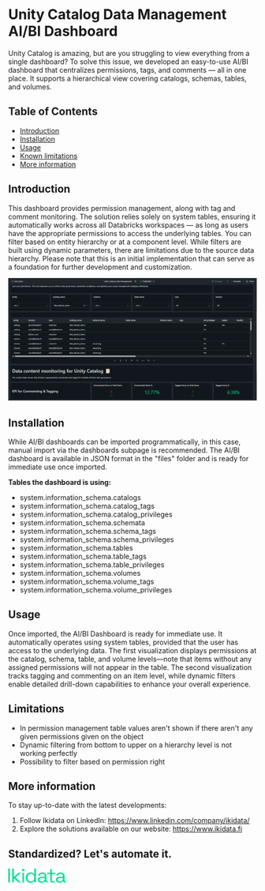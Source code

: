 # Unity Catalog Data Management AI/BI Dashboard

Unity Catalog is amazing, but are you struggling to view everything from a single dashboard? To solve this issue, we developed an easy-to-use AI/BI dashboard that centralizes permissions, tags, and comments — all in one place. It supports a hierarchical view covering catalogs, schemas, tables, and volumes.
## Table of Contents

- [Introduction](#introduction)
- [Installation](#installation)
- [Usage](#usage)
- [Known limitations](#Limitations)
- [More information](#More-information)

## Introduction

This dashboard provides permission management, along with tag and comment monitoring. The solution relies solely on system tables, ensuring it automatically works across all Databricks workspaces — as long as users have the appropriate permissions to access the underlying tables. You can filter based on entity hierarchy or at a component level. While filters are built using dynamic parameters, there are limitations due to the source data hierarchy. Please note that this is an initial implementation that can serve as a foundation for further development and customization.

![architecture](./pictures/example_screenshot_uc_dashboard.png)

## Installation 

While AI/BI dashboards can be imported programmatically, in this case, manual import via the dashboards subpage is recommended. The AI/BI dashboard is available in JSON format in the "files" folder and is ready for immediate use once imported.

**Tables the dashboard is using:**
* system.information_schema.catalogs  
* system.information_schema.catalog_tags  
* system.information_schema.catalog_privileges
* system.information_schema.schemata
* system.information_schema.schema_tags  
* system.information_schema.schema_privileges  
* system.information_schema.tables
* system.information_schema.table_tags
* system.information_schema.table_privileges  
* system.information_schema.volumes
* system.information_schema.volume_tags  
* system.information_schema.volume_privileges 
 

## Usage
Once imported, the AI/BI Dashboard is ready for immediate use. It automatically operates using system tables, provided that the user has access to the underlying data. The first visualization displays permissions at the catalog, schema, table, and volume levels—note that items without any assigned permissions will not appear in the table. The second visualization tracks tagging and commenting on an item level, while dynamic filters enable detailed drill-down capabilities to enhance your overall experience.

## Limitations
* In permission management table values aren't shown if there aren't any given permissions given on the object
* Dynamic filtering from bottom to upper on a hierarchy level is not working perfectly
* Possibility to filter based on permission right

## More information
To stay up-to-date with the latest developments: 
1) Follow Ikidata on LinkedIn: https://www.linkedin.com/company/ikidata/ 
2) Explore the solutions available on our website: https://www.ikidata.fi

## **Standardized? Let's automate it.**

![architecture](https://github.com/ikidata/ikidata_public_pictures/blob/main/logos/Ikidata_aurora_small.png?raw=true)